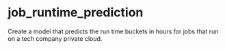 # job_runtime_prediction
Create a model that predicts the run time buckets in hours for jobs that run on a tech company private cloud.
